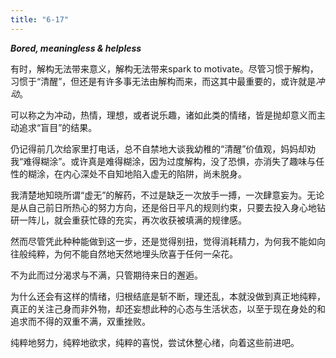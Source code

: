 ```yaml
---
title: "6-17"
---
```

***Bored, meaningless & helpless***

有时，解构无法带来意义，解构无法带来spark to motivate。尽管习惯于解构，习惯于“清醒”，但还是有许多事无法由解构而来，而这其中最重要的，或许就是*冲动*。

可以称之为冲动，热情，理想，或者说乐趣，诸如此类的情绪，皆是抛却意义而主动追求“盲目”的结果。

仍记得前几次给家里打电话，总不自禁地大谈我幼稚的“清醒”价值观，妈妈却劝我“难得糊涂”。或许真是难得糊涂，因为过度解构，没了恐惧，亦消失了趣味与任性的糊涂，在内心深处不自知地陷入虚无的陷阱，尚未脱身。

我清楚地知晓所谓“虚无”的解药，不过是缺乏一次放手一搏，一次肆意妄为。无论是从自己前日所热心的努力方向，还是俗日平凡的规则约束，只要去投入身心地钻研一阵儿，就会重获忙碌的充实，再次收获被填满的规律感。

然而尽管凭此种种能做到这一步，还是觉得别扭，觉得消耗精力，为何我不能如向往般纯粹，为何不能自然地天然地埋头欣喜于任何一朵花。

不为此而过分渴求与不满，只管期待来日的邂逅。

为什么还会有这样的情绪，归根结底是斩不断，理还乱，本就没做到真正地纯粹，真正的关注己身而非外物，却还妄想此种的心态与生活状态，以至于现在身处的和追求而不得的双重不满，双重挫败。

纯粹地努力，纯粹地欲求，纯粹的喜悦，尝试休整心绪，向着这些前进吧。
